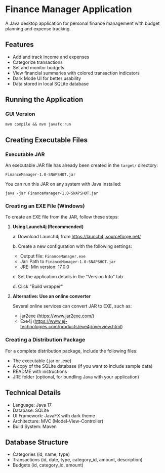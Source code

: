 # Finance Manager Application

A Java desktop application for personal finance management with budget planning and expense tracking.

## Features

- Add and track income and expenses
- Categorize transactions
- Set and monitor budgets
- View financial summaries with colored transaction indicators
- Dark Mode UI for better usability
- Data stored in local SQLite database

## Running the Application

### GUI Version
```
mvn compile && mvn javafx:run
```

## Creating Executable Files

### Executable JAR

An executable JAR file has already been created in the `target/` directory:
```
FinanceManager-1.0-SNAPSHOT.jar
```

You can run this JAR on any system with Java installed:
```
java -jar FinanceManager-1.0-SNAPSHOT.jar
```

### Creating an EXE File (Windows)

To create an EXE file from the JAR, follow these steps:

1. **Using Launch4j (Recommended)**

   a. Download Launch4j from https://launch4j.sourceforge.net/
   
   b. Create a new configuration with the following settings:
      - Output file: `FinanceManager.exe`
      - Jar: Path to `FinanceManager-1.0-SNAPSHOT.jar`
      - JRE: Min version: 17.0.0
   
   c. Set the application details in the "Version Info" tab
   
   d. Click "Build wrapper"

2. **Alternative: Use an online converter**

   Several online services can convert JAR to EXE, such as:
   - jar2exe (https://www.jar2exe.com/)
   - Exe4j (https://www.ej-technologies.com/products/exe4j/overview.html)

### Creating a Distribution Package

For a complete distribution package, include the following files:
- The executable (.jar or .exe)
- A copy of the SQLite database (if you want to include sample data)
- README with instructions
- JRE folder (optional, for bundling Java with your application)

## Technical Details

- Language: Java 17
- Database: SQLite
- UI Framework: JavaFX with dark theme
- Architecture: MVC (Model-View-Controller)
- Build System: Maven

## Database Structure

- Categories (id, name, type)
- Transactions (id, date, type, category_id, amount, description)
- Budgets (id, category_id, amount)
